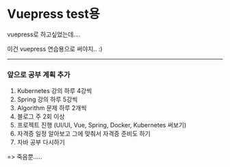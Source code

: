 # Vuepress test용

vuepress로 하고싶었는데....

이건 vuepress 연습용으로 써야지.. :)

-----

### 앞으로 공부 계획 추가

1. Kubernetes 강의 하루 4강씩
2. Spring 강의 하루 5강씩
3. Algorithm 문제 하루 2개씩
4. 블로그 주 2회 이상 
5. 프로젝트 진행 (UI/UI, Vue, Spring, Docker, Kubernetes 써보기)
6. 자격증 일정 알아보고 그에 맞춰서 자격증 준비도 하기
7. 자바 공부 다시하기

=> 죽음뿐.....

